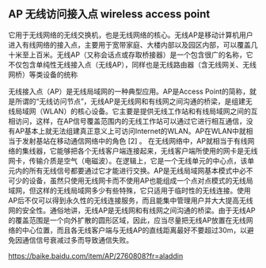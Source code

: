 ## AP 无线访问接入点  wireless access point
它用于无线网络的无线交换机，也是无线网络的核心。无线AP是移动计算机用户进入有线网络的接入点，主要用于宽带家庭、大楼内部以及园区内部，可以覆盖几十米至上百米。无线AP（又称会话点或存取桥接器）是一个包含很广的名称，它不仅包含单纯性无线接入点（无线AP），同样也是无线路由器（含无线网关、无线网桥）等类设备的统称


无线接入点（AP）是无线局域网的一种典型应用。AP是Access Point的简称，就是所谓的“无线访问节点”，无线AP是无线网和有线网之间沟通的桥梁，是组建无线局域网（WLAN）的核心设备。它主要是提供无线工作站和有线局域网之间的互相访问，这样，在AP信号覆盖范围内的无线工作站可以通过它进行相互通信，没有AP基本上就无法组建真正意义上可访问Internet的WLAN。AP在WLAN中就相当于发射基站在移动通信网络中的角色 [2]  。
在无线网络中，AP就相当于有线网络的集线器，它能够把各个无线客户端连接起来，无线客户端所使用的网卡是无线网卡，传输介质是空气（电磁波）。在逻辑上，它是一个无线单元的中心点，该单元内的所有无线信号都要通过它才能进行交换。AP是无线局域网基本模式中必不可少的设备，虽然只使用无线网卡而不使用AP也能组成一个点对点模式的无线局域网，但这样的无线局域网多少有些特殊，它只适用于临时性的无线连接。使用AP后不仅可以得到永久性的无线连接服务，而且能集中管理用户并大大提高无线网的安全性。通俗地讲，无线AP是无线网和有线网之间沟通的桥梁。由于无线AP的覆盖范围是一个向外扩散的圆形区域，因此，应当尽量把无线AP放置在无线网络的中心位置，而且各无线客户端与无线AP的直线距离最好不要超过30m，以避免因通信信号衰减过多而导致通信失败。

https://baike.baidu.com/item/AP/2760808?fr=aladdin